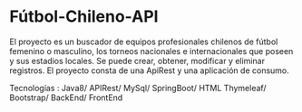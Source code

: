 # Fútbol-Chileno-API

El proyecto es un buscador de equipos profesionales chilenos de fútbol femenino o masculino, los torneos nacionales e internacionales que poseen y sus estadios locales. Se puede crear, obtener, modificar y eliminar registros. El proyecto consta de una ApiRest y una aplicación de consumo.


Tecnologías : Java8/ APIRest/ MySql/ SpringBoot/ HTML Thymeleaf/ Bootstrap/ BackEnd/ FrontEnd
